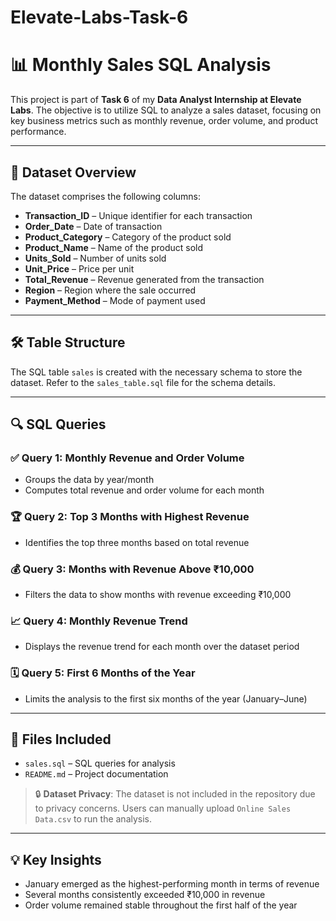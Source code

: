 # Elevate-Labs-Task-6
# 📊 **Monthly Sales SQL Analysis**

This project is part of **Task 6** of my **Data Analyst Internship at Elevate Labs**. The objective is to utilize SQL to analyze a sales dataset, focusing on key business metrics such as monthly revenue, order volume, and product performance.

---

## 📁 **Dataset Overview**

The dataset comprises the following columns:

- **Transaction_ID** – Unique identifier for each transaction  
- **Order_Date** – Date of transaction  
- **Product_Category** – Category of the product sold  
- **Product_Name** – Name of the product sold  
- **Units_Sold** – Number of units sold  
- **Unit_Price** – Price per unit  
- **Total_Revenue** – Revenue generated from the transaction  
- **Region** – Region where the sale occurred  
- **Payment_Method** – Mode of payment used  

---

## 🛠️ **Table Structure**

The SQL table `sales` is created with the necessary schema to store the dataset. Refer to the `sales_table.sql` file for the schema details.

---

## 🔍 **SQL Queries**

### ✅ **Query 1: Monthly Revenue and Order Volume**
- Groups the data by year/month
- Computes total revenue and order volume for each month

### 🏆 **Query 2: Top 3 Months with Highest Revenue**
- Identifies the top three months based on total revenue

### 💰 **Query 3: Months with Revenue Above ₹10,000**
- Filters the data to show months with revenue exceeding ₹10,000

### 📈 **Query 4: Monthly Revenue Trend**
- Displays the revenue trend for each month over the dataset period

### 🗓️ **Query 5: First 6 Months of the Year**
- Limits the analysis to the first six months of the year (January–June)

---

## 📂 **Files Included**

- `sales.sql` – SQL queries for analysis   
- `README.md` – Project documentation

> 🔒 **Dataset Privacy**: The dataset is not included in the repository due to privacy concerns. Users can manually upload `Online Sales Data.csv` to run the analysis.

---

## 💡 **Key Insights**

- January emerged as the highest-performing month in terms of revenue  
- Several months consistently exceeded ₹10,000 in revenue  
- Order volume remained stable throughout the first half of the year



